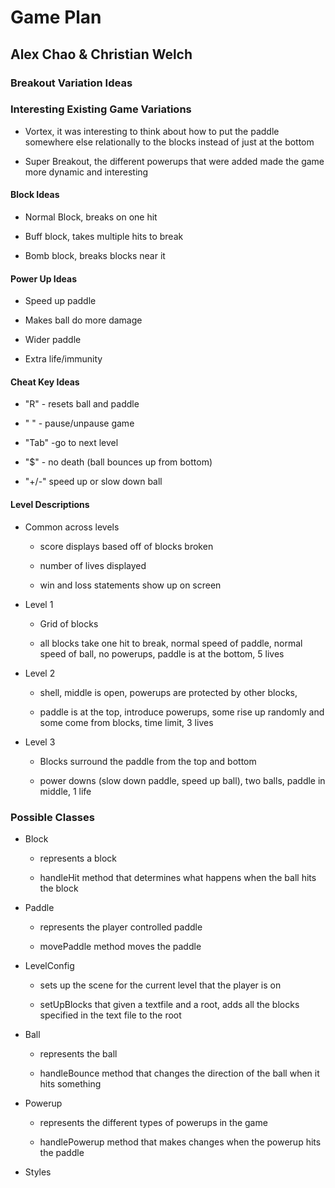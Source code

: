 # Game Plan
## Alex Chao & Christian Welch


### Breakout Variation Ideas

### Interesting Existing Game Variations

 * Vortex, it was interesting to think about how to put the paddle somewhere else relationally to the blocks instead of 
 just at the bottom 

 * Super Breakout, the different powerups that were added made the game more dynamic and interesting


#### Block Ideas

 * Normal Block, breaks on one hit 

 * Buff block, takes multiple hits to break

 * Bomb block, breaks blocks near it 
 


#### Power Up Ideas

 * Speed up paddle 

 * Makes ball do more damage 

 * Wider paddle 
 
 * Extra life/immunity 


#### Cheat Key Ideas

 * "R" - resets ball and paddle 
 
 * " " - pause/unpause game 

 * "Tab" -go to next level

 * "$" - no death (ball bounces up from bottom)

 * "+/-" speed up or slow down ball 


#### Level Descriptions
 * Common across levels 
   * score displays based off of blocks broken 
   
   * number of lives displayed 
   
   * win and loss statements show up on screen 
   
 * Level 1
   * Grid of blocks 
   
   * all blocks take one hit to break, normal speed of paddle, normal speed of ball, no powerups,
   paddle is at the bottom, 5 lives  

 * Level 2
   * shell, middle is open, powerups are protected by other blocks,

   * paddle is at the top, introduce powerups, some rise up randomly and some come from blocks, time 
   limit, 3 lives

 * Level 3
   * Blocks surround the paddle from the top and bottom 

   * power downs (slow down paddle, speed up ball), two balls, paddle in middle, 1 life


### Possible Classes

 * Block
   * represents a block 

   * handleHit method that determines what happens when the ball hits the block

 * Paddle
   * represents the player controlled paddle 

   * movePaddle method moves the paddle 

 * LevelConfig
   * sets up the scene for the current level that the player is on 

   * setUpBlocks that given a textfile and a root, adds all the blocks specified in the text file to the root

 * Ball 
   * represents the ball 

   * handleBounce method that changes the direction of the ball when it hits something 

 * Powerup 
   * represents the different types of powerups in the game 

   * handlePowerup method that makes changes when the powerup hits the paddle 
   
 * Styles
